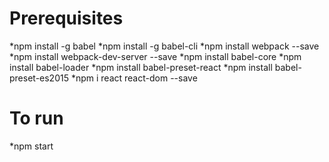 # Prerequisites
*npm install -g babel
*npm install -g babel-cli
*npm install webpack --save
*npm install webpack-dev-server --save
*npm install babel-core
*npm install babel-loader
*npm install babel-preset-react
*npm install babel-preset-es2015
*npm i react react-dom --save


# To run
*npm start
